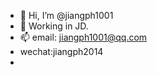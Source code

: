 - 👋 Hi, I’m @jiangph1001
- 👀 Working in JD.
- 📫 email: jiangph1001@qq.com
- wechat:jiangph2014
- 

<!---
jiangph1001/jiangph1001 is a ✨ special ✨ repository because its `README.md` (this file) appears on your GitHub profile.
You can click the Preview link to take a look at your changes.
--->
